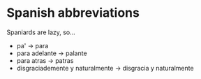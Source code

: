 Spanish abbreviations
===

Spaniards are lazy, so...

* pa' -> para
* para adelante -> palante
* para atras -> patras
* disgraciademente y naturalmente -> disgracia y naturalmente

